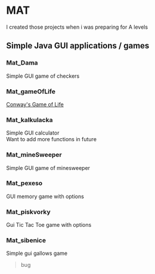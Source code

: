 # MAT
I created those projects when i was preparing for A levels  
## Simple Java GUI applications / games  

### Mat_Dama  
Simple GUI game of checkers
### Mat_gameOfLife
[Conway's Game of Life](https://en.wikipedia.org/wiki/Conway%27s_Game_of_Life "More Info")
### Mat_kalkulacka
Simple GUI calculator  
Want to add more functions in future
### Mat_mineSweeper
Simple GUI game of minesweeper
### Mat_pexeso
GUI memory game with options
### Mat_piskvorky
Gui Tic Tac Toe game with options
### Mat_sibenice
Simple gui gallows game
> bug 
